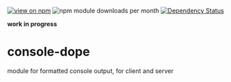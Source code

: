 [![view on npm](http://img.shields.io/npm/v/console-dope.svg)](https://www.npmjs.org/package/console-dope)
![npm module downloads per month](http://img.shields.io/npm/dm/console-dope.svg)
[![Dependency Status](https://david-dm.org/75lb/console-dope.svg)](https://david-dm.org/75lb/console-dope)

**work in progress**

console-dope
============
module for formatted console output, for client and server
